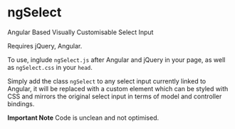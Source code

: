 ngSelect
========

Angular Based Visually Customisable Select Input


Requires jQuery, Angular.

To use, inglude `ngSelect.js` after Angular and jQuery in your page, as well as `ngSelect.css` in your `head`.

Simply add the class `ngSelect` to any select input currently linked to Angular, it will be replaced with a custom element which can be styled with CSS and mirrors the original select input in terms of model and controller bindings.

**Important Note**
Code is unclean and not optimised.
